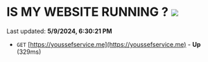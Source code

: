 # IS MY WEBSITE RUNNING ? [![](https://img.shields.io/static/v1?label=Sponsor&message=%E2%9D%A4&logo=GitHub&color=%23fe8e86)](https://github.com/sponsors/<username>)

Last updated: **5/9/2024, 6:30:21 PM**

- `GET` [https://youssefservice.me](https://youssefservice.me) - **Up** (329ms)
